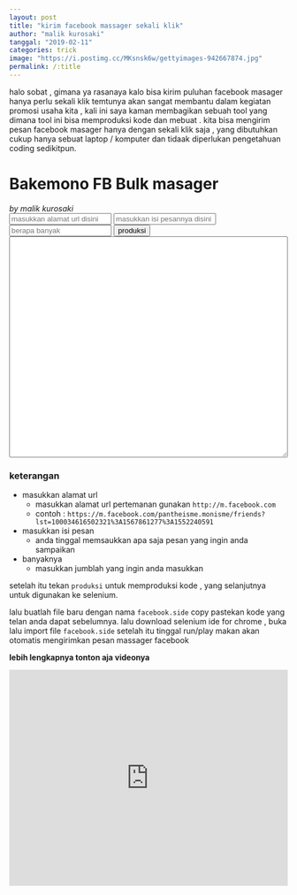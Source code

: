```yaml
---
layout: post
title: "kirim facebook massager sekali klik"
author: "malik kurosaki"
tanggal: "2019-02-11"
categories: trick
image: "https://i.postimg.cc/MKsnsk6w/gettyimages-942667874.jpg"
permalink: /:title
---
```


halo sobat , gimana ya rasanaya kalo bisa kirim puluhan facebook masager hanya perlu sekali klik
temtunya akan sangat membantu dalam kegiatan promosi usaha kita <!-- more -->, 
kali ini saya kaman membagikan sebuah tool yang dimana tool ini bisa memproduksi kode dan mebuat .
kita bisa mengirim pesan facebook masager hanya dengan sekali klik  saja , yang dibutuhkan cukup hanya sebuat laptop / komputer
dan tidaak diperlukan pengetahuan coding sedikitpun.

<div class="w3-container w3-blue w3-card w3-content w3-center">
    <h1>Bakemono FB Bulk masager</h1>
    <i>by malik kurosaki</i>
</div>
<div class="w3-content w3-container">
    <input id="alamat" class="w3-container w3-input w3-border w3-padding w3-margin w3-light-grey" placeholder="masukkan alamat url disini">
    <input id="pesan" class="w3-container w3-input w3-border w3-padding w3-margin w3-light-grey" placeholder="masukkan isi pesannya disini">
    <input id="banyak" class="w3-quarter w3-container w3-input w3-border w3-padding w3-margin w3-light-grey" placeholder="berapa banyak">
    <button id="produksi" class="w3-quarter w3-input w3-margin">produksi</button>
</div>
<div class="w3-container w3-content w3-input w3-light-grey w3-padding" style="height:400px">
    <textarea id="lihat" class="w3-container w3-pading w3-border w3-content" style="width:100%;height: 100%"></textarea>
</div>
        
<script>
var alamat = document.getElementById("alamat");
var banyak = document.getElementById("banyak");
var produksi = document.getElementById("produksi");
var lihat = document.getElementById("lihat");
var pesan = document.getElementById("pesan");
var naik = 0;
var scrl = 0;
produksi.onclick = function(){
    var alamatnya = alamat.value;
    var banyaknya = banyak.value;''
    var pesannya = pesan.value;


    if(alamatnya == ""){
        alert("alamatnya gk bole kosong")
        return
    }

    if(pesannya == ""){
        alert("pesan jangan kosong coy")
        return;
    }
    if (banyaknya == ""){
        alert("jumblah gk bole kosong")
        return;
    }
    
    var kepala = '{"name": "fb",\n\
                "url": "'+alamatnya+'",\n\
                "tests": [{\n\
                "name": "coba",\n\
                "commands": [{\n\
                "command": "open",\n\
                "target": "'+alamatnya+'"\n\
                },';
    

        var total = "";
        var jadiTurun = "";
    for(var i = 0;i<banyaknya;i++){
        var turun = '{"command": "runScript",\n\
                    "target": "window.scrollTo(0,'+scrl+')"\n\
                }';
        naik++;
        scrl +=200;
        jadiTurun += turun;
        var badan = jadiTurun+', {\n\
                    "command": "click",\n\
                    "target": "xpath=//div['+naik+']/div/a/i"\n\
                },{\n\
                    "command": "click",\n\
                    "target": "xpath=//html/body/div[1]/div/div[4]/div/div/div[1]/div[1]/div[2]/div[2]/div/div[4]/a[@role=\'button\']"\n\
                }, {\n\
                    "command": "wait for element visible",\n\
                    "target": "xpath=//div/div[2]",\n\
                    "value": "2000"\n\
                }, {\n\
                    "command": "storeXpathCount",\n\
                    "target": "xpath=//textarea",\n\
                    "value": "pesan"\n\
                }, {\n\
                    "command": "if",\n\
                    "target": "${pesan} == 1"\n\
                }, {\n\
                    "command": "type",\n\
                    "target": "name=body",\n\
                    "value": "'+pesannya+'"\n\
                }, {\n\
                    "command": "submit",\n\
                    "target": "xpath=//textarea"\n\
                }, {\n\
                    "command": "else",\n\
                    "target": ""\n\
                },{\n\
                    "command": "open",\n\
                    "target": "'+alamatnya+'"\n\
                },{\n\
                    "command": "end",\n\
                    "target": ""\n\
                },{\n\
                    "command": "open",\n\
                    "target": "'+alamatnya+'"\n\
                },';

                total += badan;
    }

    var kaki = '{\n\
                    "command": "open",\n\
                    "target": "https://freesound.org/data/previews/460/460656_7877945-lq.mp3"\n\
                },]}],\n\
                "suites": [{\n\
                    "name": "Default Suite",\n\
                    "persistSession": false,\n\
                    "parallel": false,\n\
                    "timeout": 300\n\
                }],\n\
                "urls": [],\n\
                "plugins": []\n\
                }';


var sub = kepala+total+kaki;
var subTotal = sub.replace(",]","]");
var sub2 = subTotal.replace(/}{/g,"},{");
lihat.value = sub2;
}
</script>

### keterangan
- masukkan alamat url
    - masukkan alamat url pertemanan gunakan `http://m.facebook.com` 
    - contoh : `https://m.facebook.com/pantheisme.monisme/friends?lst=100034616502321%3A1567861277%3A1552240591`
- masukkan isi pesan
    - anda tinggal memsaukkan apa saja pesan yang ingin anda sampaikan
- banyaknya
    - masukkan jumblah yang ingin anda masukkan

setelah itu tekan `produksi` untuk memproduksi kode , yang selanjutnya untuk digunakan ke selenium.

lalu buatlah file baru dengan nama `facebook.side` copy pastekan kode yang telan anda dapat sebelumnya.
lalu download selenium ide for chrome , buka lalu import file `facebook.side` setelah itu tinggal run/play
makan akan otomatis mengirimkan pesan massager facebook

__lebih lengkapnya tonton aja videonya__

<iframe width="100%" height="391" src="https://www.youtube.com/embed/Zz2nD-1j52k" frameborder="0" allow="accelerometer; autoplay; encrypted-media; gyroscope; picture-in-picture" allowfullscreen></iframe>